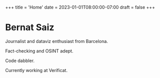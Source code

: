 +++
title = 'Home'
date = 2023-01-01T08:00:00-07:00
draft = false
+++

# Bernat Saiz

Journalist and dataviz enthusiast from Barcelona.

Fact-checking and OSINT adept.

Code dabbler.

Currently working at Verificat.
